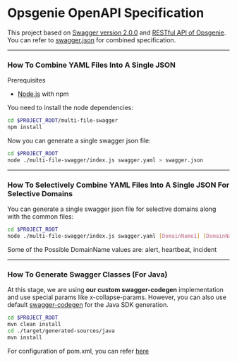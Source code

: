 # Opsgenie OpenAPI Specification

This project based on [Swagger version 2.0.0](https://github.com/OAI/OpenAPI-Specification/blob/master/versions/2.0.md) and [RESTful API of Opsgenie](https://docs.opsgenie.com/docs/alert-api). You can refer to [swagger.json](https://github.com/opsgenie/opsgenie-oas/blob/master/swagger.json) for combined specification.

---

### How To Combine YAML Files Into A Single JSON
Prerequisites
- [Node.js](https://nodejs.org/en/download/) with npm 

You need to install the node dependencies:
```bash
cd $PROJECT_ROOT/multi-file-swagger
npm install
```

Now you can generate a single swagger json file:
```bash
cd $PROJECT_ROOT
node ./multi-file-swagger/index.js swagger.yaml > swagger.json
```

---

### How To Selectively Combine YAML Files Into A Single JSON For Selective Domains

You can generate a single swagger json file for selective domains along with the common files:
```bash
cd $PROJECT_ROOT
node ./multi-file-swagger/index.js swagger.yaml [DomainName1] [DomainName2] [DomainName3] > swagger.json
```

Some of the Possible DomainName values are: alert, heartbeat, incident

---

### How To Generate Swagger Classes (For Java)
At this stage, we are using __our custom swagger-codegen__ implementation and use special params like x-collapse-params. However, you can also use default [swagger-codegen](https://github.com/swagger-api/swagger-codegen)  for the Java SDK generation.

```bash
cd $PROJECT_ROOT
mvn clean install
cd ./target/generated-sources/java
mvn install
```

For configuration of pom.xml, you can refer [here](https://github.com/swagger-api/swagger-codegen/tree/master/modules/swagger-codegen-maven-plugin)